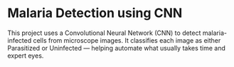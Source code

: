 # Malaria Detection using CNN
This project uses a Convolutional Neural Network (CNN) to detect malaria-infected cells from microscope images. It classifies each image as either Parasitized or Uninfected — helping automate what usually takes time and expert eyes.
